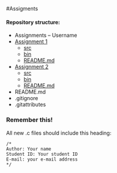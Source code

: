 #Assigments

#### Repository structure:
-	Assignments – Username
  -	[Assignment 1](Assignment_1)
    -	[src](Assignment_1/src)
    -	[bin](Assignment_1/bin)
    -	[README.md](Assignment_1/README.md)
  -	[Assignment 2](Assignment_2)
    -	[src](Assignment_2/src)
    -	[bin](Assignment_2/bin)
    -	[README.md](Assignment_2/README.md)
-	README.md
-	.gitignore
-	.gitattributes


### Remember this!
All new .c files should include this heading:
```
/*
Author: Your name
Student ID: Your student ID
E-mail: your e-mail address
*/

```
